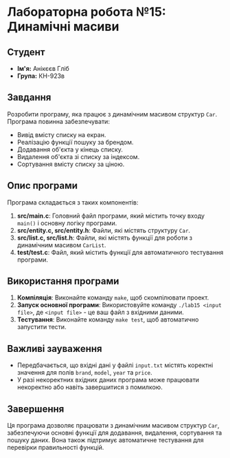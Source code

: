 # Лабораторна робота №15: Динамічні масиви

## Студент
- **Ім'я:** Анікєєв Гліб
- **Група:** КН-923в

## Завдання
Розробити програму, яка працює з динамічним масивом структур `Car`. Програма повинна забезпечувати:
- Вивід вмісту списку на екран.
- Реалізацію функції пошуку за брендом.
- Додавання об'єкта у кінець списку.
- Видалення об'єкта зі списку за індексом.
- Сортування вмісту списку за ціною.

## Опис програми
Програма складається з таких компонентів:
1. **src/main.c**: Головний файл програми, який містить точку входу `main()` і основну логіку програми.
2. **src/entity.c, src/entity.h**: Файли, які містять структуру `Car`.
3. **src/list.c, src/list.h**: Файли, які містять функції для роботи з динамічним масивом `CarList`.
4. **test/test.c**: Файл, який містить функції для автоматичного тестування програми.

## Використання програми
1. **Компіляція**: Виконайте команду `make`, щоб скомпілювати проект.
2. **Запуск основної програми**: Використовуйте команду `./lab15 <input file>`, де `<input file>` - це ваш файл з вхідними даними.
3. **Тестування**: Виконайте команду `make test`, щоб автоматично запустити тести.

## Важливі зауваження
- Передбачається, що вхідні дані у файлі `input.txt` містять коректні значення для полів `brand`, `model`, `year` та `price`.
- У разі некоректних вхідних даних програма може працювати некоректно або навіть завершитися з помилкою.

## Завершення
Ця програма дозволяє працювати з динамічним масивом структур `Car`, забезпечуючи основні функції для додавання, видалення, сортування та пошуку даних. Вона також підтримує автоматичне тестування для перевірки правильності функцій.
